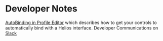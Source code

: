 # Developer Notes
[AutoBinding in Profile Editor](autobind.md) which describes how to get your controls to automatically bind with a Helios interface.
Developer Communications on [Slack](https://bluefinbima.slack.com/messages/CC0MX8QLS)
